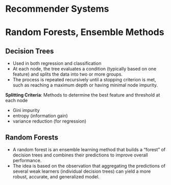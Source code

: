 # Recommender Systems

# Random Forests, Ensemble Methods

## Decision Trees

- Used in both regression and classification
- At each node, the tree evaluates a condition (typically based on one feature) and splits the data into two or more groups. 
- The process is repeated recursively until a stopping criterion is met, such as reaching a maximum depth or having minimal node impurity.

**Splitting Criteria**: Methods to determine the best feature and threshold at each node
- Gini impurity
- entropy (information gain)
- variance reduction (for regression)

## Random Forests

- A random forest is an ensemble learning method that builds a “forest” of decision trees and combines their predictions to improve overall performance. 
- The idea is based on the observation that aggregating the predictions of several weak learners (individual decision trees) can yield a more robust, accurate, and generalized model.